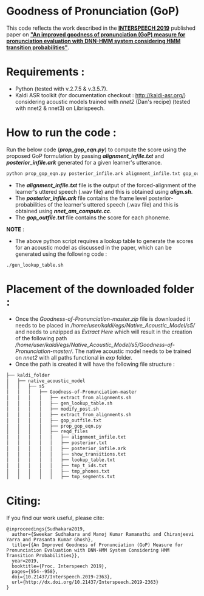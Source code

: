 # Goodness of Pronunciation (GoP)
This code reflects the work described in the **[INTERSPEECH 2019](https://www.interspeech2019.org/)** published paper on **["An improved goodness of pronunciation (GoP) measure for pronunciation evaluation with DNN-HMM system considering HMM transition probabilities"](https://spire.ee.iisc.ac.in/spire/papers_pdf/Sweekar_INTERSPEECH_2019.pdf)**.

# Requirements :
* Python (tested with v.2.7.5 & v.3.5.7).
* Kaldi ASR toolkit (for documentation checkout : http://kaldi-asr.org/) considering acoustic models trained with _nnet2_ (Dan's recipe) (tested with nnet2 & nnet3) on Librispeech.

# How to run the code : 
Run the below code (**_prop_gop_eqn.py_**) to compute the score using the proposed GoP formulation by passing **_alignment_infile.txt_** and **_posterior_infile.ark_** generated for a given learner's utterance. 
```python
python prop_gop_eqn.py posterior_infile.ark alignment_infile.txt gop_outfile.txt
```
* The **_alignment_infile.txt_** file is the output of the forced-alignment of the learner's uttered speech (.wav file) and this is  obtained using **_align.sh_**.
* The **_posterior_infile.ark_** file contains the frame level posterior-probabilities of the learner's uttered speech (.wav file) and this is obtained using **_nnet_am_compute.cc_**. 
* The **_gop_outfile.txt_** file contains the score for each phoneme.

**NOTE** :
* The above python script requires a lookup table to generate the scores for an acoustic model as discussed in the paper, which can be generated using the following code :
```shell
./gen_lookup_table.sh
```

# Placement of the downloaded folder :
* Once the _Goodness-of-Pronunciation-master.zip_ file is downloaded it needs to be placed in _/home/user/kaldi/egs/Native_Acoustic_Model/s5/_ and needs to unzipped as _Extract Here_ which will result in the creation of the following path _/home/user/kaldi/egs/Native_Acoustic_Model/s5/Goodness-of-Pronunciation-master/_. The native acoustic model needs to be trained on _nnet2_ with all paths functional in _exp_ folder.
* Once the path is created it will have the following file structure :
```bash
├── kaldi_folder
│   ├── native_acoustic_model
│   │   ├── s5
│   │   │   ├── Goodness-of-Pronunciation-master
│   │   │   │   ├── extract_from_alignments.sh
│   │   │   │   ├── gen_lookup_table.sh
│   │   │   │   ├── modify_post.sh
│   │   │   │   ├── extract_from_alignments.sh
│   │   │   │   ├── gop_outfile.txt
│   │   │   │   ├── prop_gop_eqn.py
│   │   │   │   ├── reqd_files
│   │   │   │   │   ├── alignment_infile.txt
│   │   │   │   │   ├── posterior.txt
│   │   │   │   │   ├── posterior_infile.ark
│   │   │   │   │   ├── show_transitions.txt
│   │   │   │   │   ├── lookup_table.txt
│   │   │   │   │   ├── tmp_t_ids.txt
│   │   │   │   │   ├── tmp_phones.txt
│   │   │   │   │   ├── tmp_segments.txt
```

# Citing: 
If you find our work useful, please cite:
```
@inproceedings{Sudhakara2019,
  author={Sweekar Sudhakara and Manoj Kumar Ramanathi and Chiranjeevi Yarra and Prasanta Kumar Ghosh},
  title={{An Improved Goodness of Pronunciation (GoP) Measure for Pronunciation Evaluation with DNN-HMM System Considering HMM Transition Probabilities}},
  year=2019,
  booktitle={Proc. Interspeech 2019},
  pages={954--958},
  doi={10.21437/Interspeech.2019-2363},
  url={http://dx.doi.org/10.21437/Interspeech.2019-2363}
}
```
